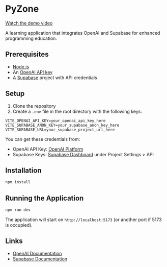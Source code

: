 # PyZone


<a href="assets/videos/demo.mov">Watch the demo video</a>

A learning application that integrates OpenAI and Supabase for enhanced programming education.

## Prerequisites

- [Node.js](https://nodejs.org/)
- An [OpenAI API key](https://platform.openai.com/api-keys)
- A [Supabase](https://supabase.com/) project with API credentials

## Setup

1. Clone the repository
2. Create a `.env` file in the root directory with the following keys:
```
VITE_OPENAI_API_KEY=your_openai_api_key_here
VITE_SUPABASE_ANON_KEY=your_supabase_anon_key_here
VITE_SUPABASE_URL=your_supabase_project_url_here
```

You can get these credentials from:
- OpenAI API Key: [OpenAI Platform](https://platform.openai.com/api-keys)
- Supabase Keys: [Supabase Dashboard](https://supabase.com/dashboard) under Project Settings > API

## Installation

```bash
npm install
```

## Running the Application

```bash
npm run dev
```

The application will start on `http://localhost:5173` (or another port if 5173 is occupied).

## Links

- [OpenAI Documentation](https://platform.openai.com/docs)
- [Supabase Documentation](https://supabase.com/docs)
